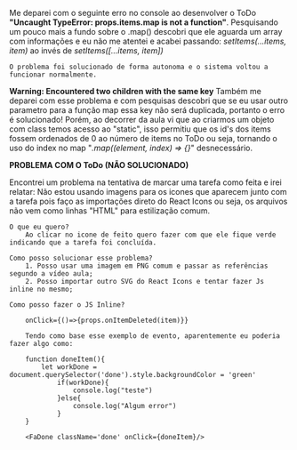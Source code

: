 Me deparei com o seguinte erro no console ao desenvolver o ToDo 
**"Uncaught TypeError: props.items.map is not a function"**.
    Pesquisando um pouco mais a fundo sobre o .map() descobri que ele aguarda um array com informações e eu não me atentei e acabei passando:
        *setItems(...items, item)*
        ao invés de
        *setItems([...items, item])*

    O problema foi solucionado de forma autonoma e o sistema voltou a funcionar normalmente.


**Warning: Encountered two children with the same key**
    Também me deparei com esse problema e com pesquisas descobri que se eu usar outro parametro para a função map essa key não será duplicada, portanto o erro é solucionado! Porém, ao decorrer da aula vi que ao criarmos um objeto com class temos acesso ao "static", isso permitiu que os id's dos items fossem ordenados de 0 ao número de items no ToDo ou seja, tornando o uso do index no map "*.map((element, index) => {}*" desnecessário.



**PROBLEMA COM O ToDo (NÃO SOLUCIONADO)**

Encontrei um problema na tentativa de marcar uma tarefa como feita e irei relatar:
    Não estou usando imagens para os icones que aparecem junto com a tarefa pois faço as importações direto do React Icons ou seja, os arquivos não vem como linhas "HTML" para estilização comum. 

    O que eu quero?
        Ao clicar no icone de feito quero fazer com que ele fique verde indicando que a tarefa foi concluída.
    
    Como posso solucionar esse problema?
        1. Posso usar uma imagem em PNG comum e passar as referências segundo a vídeo aula;
        2. Posso importar outro SVG do React Icons e tentar fazer Js inline no mesmo;

    Como posso fazer o JS Inline?

        onClick={()=>{props.onItemDeleted(item)}}

        Tendo como base esse exemplo de evento, aparentemente eu poderia fazer algo como:

        function doneItem(){
            let workDone = document.querySelector('done').style.backgroundColor = 'green'
                if(workDone){
                    console.log("teste")
                }else{
                    console.log("Algum error")
                }
        }

        <FaDone className='done' onClick={doneItem}/>

